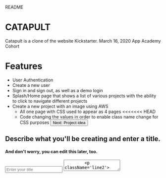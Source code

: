 README
# CATAPULT
Catapult is a clone of the website Kickstarter. March 16, 2020 App Academy Cohort

# Features
* User Authentication
* Create a new user
* Sign in and sign out, as well as a demo login
* Splash/Home page that shows a list of various projects with the ability to click to navigate different projects
* Create a new project with an image using AWS
    * All one page with CSS used to appear as 4 pages
<<<<<<< HEAD
    * Code changing the values in order to enable class name change for CSS purposes
    <button className='next-project-idea' type='submit' onClick={this.plusOne(this.state.val)} >Next: Project idea</button>
<form className={this.state.val === 2 ? 'enter-description' : 'enter-description-hide'}>
        <h2 className='description-header'>Describe what you'll be creating and enter a title.</h2>
        <h4 className='description-sub'>And don't worry, you can edit this later, too.</h4>
        <input type="textarea" className='textarea-title' placeholder='Enter your title' onChange={this.handleTextClick('title')} />
        <textarea type="textarea" className= 'textarea-enter' placeholder='A short description of your project' onChange={this.handleTitleClick('description')} />
        <p className='line2'></p>
        <button type='submit' className={this.state.textStatus && this.state.titleStatus ? 'next-location' : 'next-location-unready'} onClick={this.plusOne(this.state.val)}>Next: Location</button>
        <button className='back-to-category' onClick={this.minusOne(this.state.val)}>Back to category</button>
</form>
=======
   http://www.giphy.com/gifs/joqrAsPQ1CqNcbOAIY
>>>>>>> 3f79fcd3c5fa360d01a69b5623be91a5fff483c6
* Category page that will show all different projects of that category

# Technologies Used
* Ruby
* Rails
* jQuery
* Javascript
* React/Redux
* AWS











